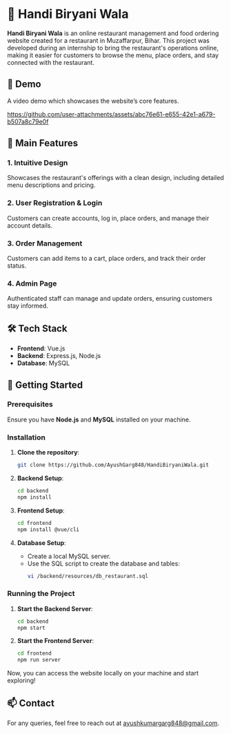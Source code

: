 # 🍛 Handi Biryani Wala

**Handi Biryani Wala** is an online restaurant management and food ordering website created for a restaurant in Muzaffarpur, Bihar. This project was developed during an internship to bring the restaurant's operations online, making it easier for customers to browse the menu, place orders, and stay connected with the restaurant.

## 🎥 Demo

A video demo which showcases the website’s core features.

https://github.com/user-attachments/assets/abc76e61-e655-42e1-a679-b507a8c79e0f

## 🌟 Main Features

### 1. **Intuitive Design**
Showcases the restaurant's offerings with a clean design, including detailed menu descriptions and pricing.

### 2. **User Registration & Login**
Customers can create accounts, log in, place orders, and manage their account details.

### 3. **Order Management**
Customers can add items to a cart, place orders, and track their order status.

### 4. **Admin Page**
Authenticated staff can manage and update orders, ensuring customers stay informed.

## 🛠️ Tech Stack

- **Frontend**: Vue.js
- **Backend**: Express.js, Node.js
- **Database**: MySQL

## 🚀 Getting Started

### Prerequisites

Ensure you have **Node.js** and **MySQL** installed on your machine.

### Installation

1. **Clone the repository**:
   ```bash
   git clone https://github.com/AyushGarg848/HandiBiryaniWala.git
   ```

2. **Backend Setup**:
   ```bash
   cd backend
   npm install
   ```

3. **Frontend Setup**:
   ```bash
   cd frontend
   npm install @vue/cli
   ```

4. **Database Setup**:
   - Create a local MySQL server.
   - Use the SQL script to create the database and tables:
     ```bash
     vi /backend/resources/db_restaurant.sql
     ```

### Running the Project

1. **Start the Backend Server**:
   ```bash
   cd backend
   npm start
   ```

2. **Start the Frontend Server**:
   ```bash
   cd frontend
   npm run server
   ```

Now, you can access the website locally on your machine and start exploring!

## 📫 Contact

For any queries, feel free to reach out at [ayushkumargarg848@gmail.com](mailto:ayushkumargarg848@gmail.com).
